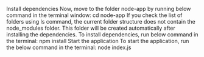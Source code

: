 Install dependencies
Now, move to the folder node-app by running below command in the terminal window:
cd node-app
If you check the list of folders using ls command, the current folder structure does not contain the node_modules folder. This folder will be created automatically after installing the dependencies. To install dependencies, run below command in the terminal:
npm install
Start the application
To start the application, run the below command in the terminal:
node index.js
